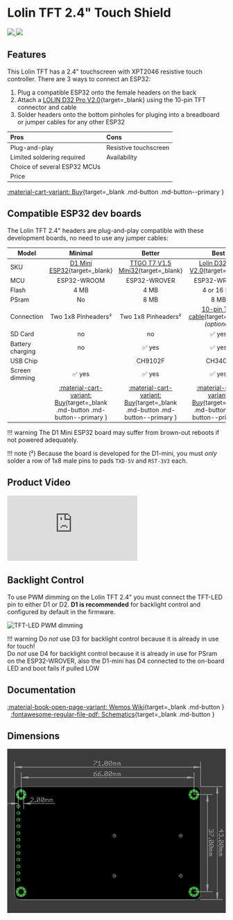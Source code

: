 # Lolin TFT 2.4" Touch Shield

<div class="row justify-content-center">
        <a href="../../assets/images/displays/lolin-tft-shield-front.jpg" data-toggle="lightbox" data-gallery="example-gallery" class="col-sm-6" data-title="TFT 2.4&quot; Touch Shield" data-footer="">
            <img src="../../assets/images/displays/lolin-tft-shield-front.jpg" class="img-fluid">
        </a>
        <a href="../../assets/images/displays/lolin-tft-shield-back.jpg" data-toggle="lightbox" data-gallery="example-gallery" class="col-sm-6" data-title="TFT 2.4&quot; Touch Shield" data-footer="">
            <img src="../../assets/images/displays/lolin-tft-shield-back.jpg" class="img-fluid">
        </a>
</div>

## Features

This Lolin TFT has a 2.4" touchscreen with XPT2046 resistive touch controller.
There are 3 ways to connect an ESP32:

1. Plug a compatible ESP32 onto the female headers on the back
2. Attach a [LOLIN D32 Pro V2.0][3]{target=_blank} using the 10-pin TFT connector and cable
3. Solder headers onto the bottom pinholes for pluging into a breadboard or jumper cables for any other ESP32

| Pros                       | Cons
|:-----                      |:----
| Plug-and-play              | Resistive touchscreen
| Limited soldering required | Availability
| Choice of several ESP32 MCUs |
| Price |

[:material-cart-variant: Buy][4]{target=_blank .md-button .md-button--primary }


## Compatible ESP32 dev boards

The Lolin TFT 2.4" headers are plug-and-play compatible with these development boards, no need to use any jumper cables:

| Model                   | Minimal | Better | Best
|-------------------------|:-------:|:-------:|:--------:
| SKU                     | [D1 Mini ESP32][1]{target=_blank} | [TTGO T7 V1.5 Mini32][2]{target=_blank} | [Lolin D32 Pro V2.0][3]{target=_blank}
| MCU                     | ESP32-WROOM | ESP32-WROVER | ESP32-WROVER
| Flash                   | 4 MB    | 4 MB   | 4 or 16 MB
| PSram                   | No      | 8 MB    | 8 MB
| Connection              | Two 1x8 Pinheaders² | Two 1x8 Pinheaders² | [10-pin TFT cable][5]{target=_blank} *(optional)*
| SD Card                 | no | no | :white_check_mark: yes
| Battery charging        | no | :white_check_mark: yes | :white_check_mark: yes
| USB Chip                | | CH9102F | CH340C
| Screen dimming      | :white_check_mark: yes | :white_check_mark: yes | :white_check_mark: yes   
| | [:material-cart-variant: Buy][1]{target=_blank .md-button .md-button--primary } | [:material-cart-variant: Buy][2]{target=_blank .md-button .md-button--primary } | [:material-cart-variant: Buy][3]{target=_blank .md-button .md-button--primary }

!!! warning
    The D1 Mini ESP32 board may suffer from brown-out reboots if not powered adequately.

!!! note
    (²) Because the board is developed for the D1-mini, you must *only* solder a row of 1x8 male pins to pads `TXD-5V` and `RST-3V3` each.


## Product Video

<div class="embed-responsive embed-responsive-16by9" style="max-width:560px; margin:auto;">
    <iframe title="YouTube video player" src="https://www.youtube.com/embed/bNdo3G_vKTY?rel=0&controls=1" class="embed-responsive-item" frameborder="0" allow="accelerometer; clipboard-write; encrypted-media; gyroscope; picture-in-picture" allowfullscreen>
    </iframe>
</div>

## Backlight Control

To use PWM dimming on the Lolin TFT 2.4" you must connect the TFT-LED pin to either D1 or D2.
**D1 is recommended** for backlight control and configured by default in the firmware.

![TFT-LED PWM dimming](../assets/images/tft-led-pwm.png)

!!! warning
    Do *not* use D3 for backlight control because it is already in use for touch!</br>
    Do *not* use D4 for backlight control because it is already in use for PSram on the ESP32-WROVER,
    also the D1-mini has D4 connected to the on-board LED and boot fails if pulled LOW


## Documentation

[:material-book-open-page-variant: Wemos Wiki][6]{target=_blank .md-button } &nbsp;
[:fontawesome-regular-file-pdf: Schematics][7]{target=_blank .md-button }


## Dimensions

![PCB Dimensions](../assets/images/displays/lolin-24-tft-shield-dimensions.jpg)


[1]: https://www.aliexpress.com/item/32815530502.html
[2]: https://www.aliexpress.com/item/32977375539.html
[3]: https://www.aliexpress.com/item/32883116057.html
[4]: https://www.aliexpress.com/item/32919729730.html
[5]: https://www.aliexpress.com/item/32848833474.html
[6]: https://www.wemos.cc/en/latest/d1_mini_shield/tft_2_4.html
[7]: https://www.wemos.cc/en/latest/_static/files/sch_tft2.4_v1.0.0.pdf